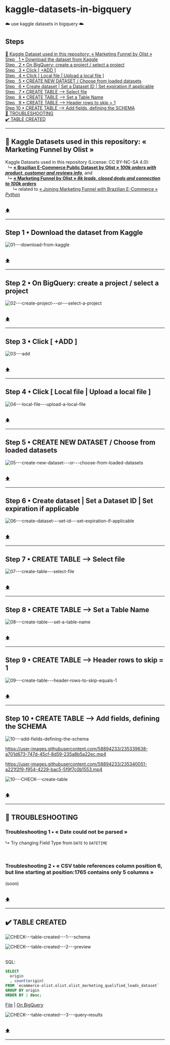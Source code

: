 # kaggle-datasets-in-bigquery
☁️ use kaggle datasets in bigquery ☁️

## Steps
[📍 Kaggle Dataset used in this repository: « Marketing Funnel by Olist »](#-kaggle-datasets-used-in-this-repository--marketing-funnel-by-olist-)  
[Step &nbsp; 1 • Download the dataset from Kaggle](#step-1--download-the-dataset-from-kaggle)  
[Step &nbsp; 2 • On BigQuery: create a project / select a project](#step-2--on-bigquery-create-a-project--select-a-project)  
[Step &nbsp; 3 • Click [ +ADD ] ](#step-3--click--add-)  
[Step &nbsp; 4 • Click [ Local file | Upload a local file ] ](#step-4--click--local-file--upload-a-local-file-)  
[Step &nbsp; 5 • CREATE NEW DATASET / Choose from loaded datasets ](#step-5--create-new-dataset--choose-from-loaded-datasets)  
[Step &nbsp; 6 • Create dataset | Set a Dataset ID | Set expiration if applicable](#step-6--create-dataset--set-a-dataset-id--set-expiration-if-applicable)  
[Step &nbsp; 7 • CREATE TABLE --> Select file](#step-7--create-table----select-file)  
[Step &nbsp; 8 • CREATE TABLE --> Set a Table Name](#step-8--create-table----set-a-table-name)  
[Step &nbsp; 9 • CREATE TABLE --> Header rows to skip = 1](#step-9--create-table----header-rows-to-skip--1)  
[Step 10 • CREATE TABLE --> Add fields, defining the SCHEMA](#step-10--create-table----add-fields-defining-the-schema)  
[🧐  TROUBLESHOOTING](#-troubleshooting)  
[✔️  TABLE CREATED](#%EF%B8%8F--table-created)  
___

## 📍 Kaggle Datasets used in this repository: « Marketing Funnel by Olist »  

Kaggle Datasets used in this repository (License: CC BY-NC-SA 4.0):  
&nbsp;&nbsp;↳ [__« Brazilian E-Commerce Public Dataset by Olist » *100k orders with product, customer and reviews info*__](https://www.kaggle.com/datasets/olistbr/brazilian-ecommerce), and  
&nbsp;&nbsp;↳ [__« Marketing Funnel by Olist » *8k leads, closed deals and connection to 100k orders*__](https://www.kaggle.com/datasets/olistbr/marketing-funnel-olist?select=olist_marketing_qualified_leads_dataset.csv)  
&nbsp;&nbsp;&nbsp;&nbsp;&nbsp; ↳ related to [« Joining Marketing Funnel with Brazilian E-Commerce » *Python*](https://www.kaggle.com/code/andresionek/joining-marketing-funnel-with-brazilian-e-commerce)  

<br> [🡅](#use-kaggle-dataset-in-bigquery)   
___


## Step 1 • Download the dataset from Kaggle  

![01---download-from-kaggle](https://user-images.githubusercontent.com/58894233/235338962-611022c8-9694-4cd0-82b7-b06d7c38c0bc.png)

<br> [🡅](#use-kaggle-dataset-in-bigquery)   
___


## Step 2 • On BigQuery: create a project / select a project  

![02---create-project---or---select-a-project](https://user-images.githubusercontent.com/58894233/235339015-6a9f2609-5719-49fd-a306-ac96a78df5b0.png)

<br> [🡅](#use-kaggle-dataset-in-bigquery)   
___


## Step 3 • Click [ +ADD ]  

![03---add](https://user-images.githubusercontent.com/58894233/235339052-0e6f1c6a-185e-4626-8dc0-e47dbd698491.png)

<br> [🡅](#use-kaggle-dataset-in-bigquery)   
___


## Step 4 • Click [ Local file | Upload a local file ]  

![04---local-file---upload-a-local-file](https://user-images.githubusercontent.com/58894233/235339112-4dd20774-fb30-44bc-b059-f6b1a4a0e288.png)

<br> [🡅](#use-kaggle-dataset-in-bigquery)   
___


## Step 5 • CREATE NEW DATASET / Choose from loaded datasets  

![05---create-new-dataset---or---choose-from-loaded-datasets](https://user-images.githubusercontent.com/58894233/235339152-a61bbaf0-f438-4af1-ae83-12d51b0eccfa.png)

<br> [🡅](#use-kaggle-dataset-in-bigquery)   
___


## Step 6 • Create dataset | Set a Dataset ID | Set expiration if applicable  

![06---create-dataset---set-id---set-expiration-if-applicable](https://user-images.githubusercontent.com/58894233/235339219-3a56e505-5cd0-4d5f-b0c2-a12896773eaa.png)

<br> [🡅](#use-kaggle-dataset-in-bigquery)   
___


## Step 7 • CREATE TABLE --> Select file  

![07---create-table---select-file](https://user-images.githubusercontent.com/58894233/235339276-ca9a20c4-18d6-40bf-bbf2-1e17888f52e7.png)

<br> [🡅](#use-kaggle-dataset-in-bigquery)   
___


## Step 8 • CREATE TABLE --> Set a Table Name  

![08---create-table---set-a-table-name](https://user-images.githubusercontent.com/58894233/235339345-bc71ab02-4e81-4a7e-8834-e7f205a42620.png)

<br> [🡅](#use-kaggle-dataset-in-bigquery)   
___


## Step 9 • CREATE TABLE --> Header rows to skip = 1  

![09---create-table---header-rows-to-skip-equals-1](https://user-images.githubusercontent.com/58894233/235339398-658095f4-e70a-4835-a478-947a88207b42.png)

<br> [🡅](#use-kaggle-dataset-in-bigquery)   
___


## Step 10 • CREATE TABLE --> Add fields, defining the SCHEMA  

![10---add-fields-defining-the-schema](https://user-images.githubusercontent.com/58894233/235340753-8fdaa7ca-1ae0-45e8-877d-83c536f12f30.png)  

https://user-images.githubusercontent.com/58894233/235339638-a701d673-747d-45cf-8d59-235a8b5a22ec.mp4  

https://user-images.githubusercontent.com/58894233/235340051-a221f2f9-f954-4229-bac5-5f9f7c0b1553.mp4  

![10---CHECK---create-table](https://user-images.githubusercontent.com/58894233/235340134-10646f91-79eb-495e-aaf8-276c10fd25b0.png)  

<br> [🡅](#use-kaggle-dataset-in-bigquery)   
___


## 🧐 TROUBLESHOOTING

### Troubleshooting 1 • « Date could not be parsed »  

↳ Try changing Field Type from `DATE` to `DATETIME`  

<br>

### Troubleshooting 2 • « CSV table references column position 6, but line starting at position:1765 contains only 5 columns »  
(soon)
<!-- ↳ This may be caused by commas `,` in fields of comma-separated value (.csv) tables -->

<!-- ![11---TROUBLESHOOTING---2](https://user-images.githubusercontent.com/58894233/235549392-9f6ec4c3-ddbd-4ee0-b9b2-dcce24c19270.png)  -->

<!-- ![11---TROUBLESHOOTING---2---tsv---1-gsheets](https://user-images.githubusercontent.com/58894233/235549736-010907d0-6110-4cbb-b5f0-9cdef13e3769.png)  -->




<br> [🡅](#use-kaggle-dataset-in-bigquery)   
___

## ✔️  TABLE CREATED  

![CHECK---table-created---1---schema](https://user-images.githubusercontent.com/58894233/235340282-9efd10a0-1624-428f-9a59-30b35552ce9d.png)  

![CHECK---table-created---2---preview](https://user-images.githubusercontent.com/58894233/235340288-16c4c9c7-9d9e-42c3-8bef-84e88143b911.png)  

<br> SQL:  
``` sql
SELECT
  origin
  , count(origin) 
FROM `ecommerce-olist.olist.olist_marketing_qualified_leads_dataset` 
GROUP BY origin 
ORDER BY 2 desc;
```
[File](bq_kaggle_table_query.sql) | [On BigQuery](https://console.cloud.google.com/bigquery?sq=244453036884:7b6c0fe8dc2c4b3fb5f92554d66e5a8a) <br>

![CHECK---table-created---3---query-results](https://user-images.githubusercontent.com/58894233/235341232-fe0a86e0-116d-4cb4-8094-d4974c41a395.png)

<br> [🡅](#use-kaggle-dataset-in-bigquery)   
___

